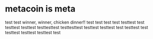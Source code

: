 # metacoin is meta

test
test
winner, winner, chicken dinner!!
test
test
test
test
testtest
test
testtest
testtest
testtesttest
testtesttest
testtest
testtest
test
testtest
test
testtest
testtest
testtest
test
